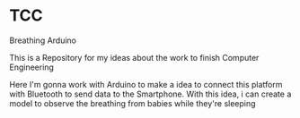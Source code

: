 # TCC
Breathing Arduino

This is a Repository for my ideas about the work to finish Computer Engineering

Here I'm gonna work with Arduino to make a idea to connect this platform with Bluetooth to send data to the Smartphone.
With this idea, i can create a model to observe the breathing from babies while they're sleeping
